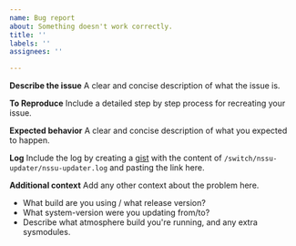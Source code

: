 ```yaml
---
name: Bug report
about: Something doesn't work correctly.
title: ''
labels: ''
assignees: ''

---
```


**Describe the issue**
A clear and concise description of what the issue is.

**To Reproduce**
Include a detailed step by step process for recreating your issue.

**Expected behavior**
A clear and concise description of what you expected to happen.

**Log**
Include the log by creating a [gist](https://gist.github.com/) with the content of `/switch/nssu-updater/nssu-updater.log` and pasting the link here.

**Additional context**
Add any other context about the problem here.
- What build are you using / what release version?
- What system-version were you updating from/to?
- Describe what atmosphere build you're running, and any extra sysmodules.
